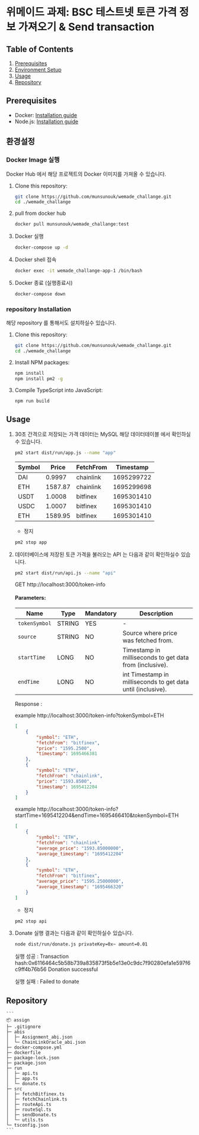 # 위메이드 과제: BSC 테스트넷 토큰 가격 정보 가져오기 & Send transaction

## Table of Contents
1. [Prerequisites](#prerequisites)
2. [Environment Setup](#environment-setup)
4. [Usage](#usage)
5. [Repository](#repository)

<a name='prerequisites'></a>
## Prerequisites

- Docker: [Installation guide](https://docs.docker.com/get-docker/)
- Node.js: [Installation guide](https://nodejs.org/en/download/)

<a name='environment-setup'></a>
## 환경설정

### Docker Image 실행
Docker Hub 에서 해당 프로젝트의 Docker 이미지를 가져올 수 있습니다.

1. Clone this repository:
    ```bash
    git clone https://github.com/munsunouk/wemade_challange.git
    cd ./wemade_challange
    ```

2. pull from docker hub

    ```bash
    docker pull munsunouk/wemade_challange:test
    ```

3. Docker 실행
    ```bash
    docker-compose up -d
    ```

4. Docker shell 접속
    ```bash
    docker exec -it wemade_challange-app-1 /bin/bash
    ```

5. Docker 종료 (실행종료시)
    ```bash
    docker-compose down
    ```

### repository Installation
해당 repository 를 통해서도 설치하실수 있습니다.

1. Clone this repository:
    ```bash
    git clone https://github.com/munsunouk/wemade_challange.git
    cd ./wemade_challange
    ```

2. Install NPM packages:
    ```bash
    npm install
    npm install pm2 -g
    ```

3. Compile TypeScript into JavaScript:
    ```bash
    npm run build
    ```

<a name='usage'></a>
## Usage
    
1. 30초 간격으로 저장되는 가격 데이터는 MySQL 해당 데이터테이블 에서 확인하실수 있습니다.
    
    ```bash
    pm2 start dist/run/app.js --name "app"
    ```

    | Symbol | Price   | FetchFrom | Timestamp |
    | ------ | ------- | --------- | --------- |
    | DAI    | 0.9997  | chainlink | 1695299722 |
    | ETH    | 1587.87 | chainlink | 1695299698 |
    | USDT   | 1.0008  | bitfinex  | 1695301410 |
    | USDC   | 1.0007  | bitfinex  | 1695301410 |
    | ETH    | 1589.95 | bitfinex  | 1695301410 |

    - 정지
    ```bash
    pm2 stop app
    ```

2. 데이터베이스에 저장된 토큰 가격을 불러오는 API 는 다음과 같이 확인하실수 있습니다.

    ```bash
    pm2 start dist/run/api.js --name "api"
    ```

    GET http://localhost:3000/token-info

    #### Parameters:

    | Name | Type | Mandatory | Description |
    | ---- | ---- | --------- | ----------- |
    | `tokenSymbol` | STRING 	| YES 	| - |
    | `source`     	| STRING 	| NO  	| Source where price was fetched from. |
    | `startTime`  	| LONG   	| NO  	| Timestamp in milliseconds to get data from (inclusive). |
    | `endTime`    	| LONG   	| NO  	|int Timestamp in milliseconds to get data until (inclusive). |

    Response :

    example http://localhost:3000/token-info?tokenSymbol=ETH

    ```json
    [
        {
            "symbol": "ETH",
            "fetchFrom": "bitfinex",
            "price": "1595.2500",
            "timestamp": 1695466381
        },
        {
            "symbol": "ETH",
            "fetchFrom": "chainlink",
            "price": "1593.8500",
            "timestamp": 1695412204
        }
    ]
    ```

    example http://localhost:3000/token-info?startTime=1695412204&endTime=1695466410&tokenSymbol=ETH

    ```json
    [
        {
            "symbol": "ETH",
            "fetchFrom": "chainlink",
            "average_price": "1593.85000000",
            "average_timestamp": "1695412204"
        },
        {
            "symbol": "ETH",
            "fetchFrom": "bitfinex",
            "average_price": "1595.25000000",
            "average_timestamp": "1695466320"
        }
    ]
    ```

    - 정지
    ```bash
    pm2 stop api
    ```

3. Donate 실행 결과는 다음과 같이 확인하실수 있습니다.

    ```bash
    node dist/run/donate.js privateKey=0x~ amount=0.01
    ```

    실행 성공 : 
    Transaction hash:0x6116464c5b58b739a835873f5b5e13e0c9dc7f90280efa1e597f6c9ff4b76b56
    Donation successful

    실행 실패 : Failed to donate


<a name='repository'></a>
## Repository

    ```
    📦 assign
    ├─ .gitignore
    ├─ abis
    │  ├─ Assignment_abi.json
    │  └─ ChainLinkOracle_abi.json
    ├─ docker-compose.yml
    ├─ dockerfile
    ├─ package-lock.json
    ├─ package.json
    ├─ run
    │  ├─ api.ts
    │  ├─ app.ts
    │  └─ donate.ts
    ├─ src
    │  ├─ fetchBitfinex.ts
    │  ├─ fetchChainlink.ts
    │  ├─ routeApi.ts
    │  ├─ routeSql.ts
    │  ├─ sendDonate.ts
    │  └─ utils.ts
    └─ tsconfig.json
    ```